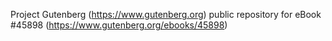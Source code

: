 Project Gutenberg (https://www.gutenberg.org) public repository for eBook #45898 (https://www.gutenberg.org/ebooks/45898)
